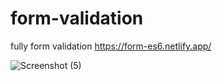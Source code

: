 # form-validation
fully form validation
https://form-es6.netlify.app/


![Screenshot (5)](https://user-images.githubusercontent.com/77746465/193507367-02f4ea4c-1eb9-4b17-8eea-77047538c4c9.png)
